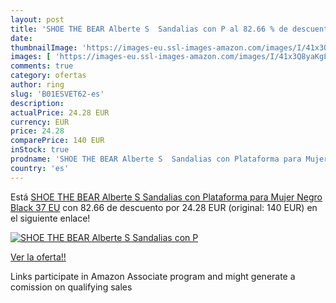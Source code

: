 ```yaml
---
layout: post
title: 'SHOE THE BEAR Alberte S  Sandalias con P al 82.66 % de descuento'
date: 
thumbnailImage: 'https://images-eu.ssl-images-amazon.com/images/I/41x3Q8yaKgL._SL200_.jpg'
images: [ 'https://images-eu.ssl-images-amazon.com/images/I/41x3Q8yaKgL._SL200_.jpg' ]
comments: true
category: ofertas
author: ring
slug: 'B01ESVET62-es'
description:
actualPrice: 24.28 EUR
currency: EUR
price: 24.28
comparePrice: 140 EUR
inStock: true
prodname: 'SHOE THE BEAR Alberte S  Sandalias con Plataforma para Mujer  Negro  Black   37 EU'
country: 'es'
---
```


Está [SHOE THE BEAR Alberte S  Sandalias con Plataforma para Mujer  Negro  Black   37 EU](https://www.amazon.es/dp/B01ESVET62/?tag=tolees-21) con 82.66 de descuento por 24.28 EUR (original: 140 EUR) en el siguiente enlace!

[![SHOE THE BEAR Alberte S  Sandalias con P](https://images-eu.ssl-images-amazon.com/images/I/41x3Q8yaKgL._SL200_.jpg)](https://www.amazon.es/dp/B01ESVET62/?tag=tolees-21)

[Ver la oferta!!](https://www.amazon.es/dp/B01ESVET62/?tag=tolees-21)

Links participate in Amazon Associate program and might generate a comission on qualifying sales


